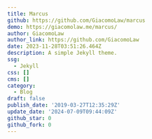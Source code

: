```yaml
---
title: Marcus
github: https://github.com/GiacomoLaw/marcus
demo: https://giacomolaw.me/marcus/
author: GiacomoLaw
author_link: https://github.com/GiacomoLaw
date: 2023-11-28T03:51:26.464Z
description: A simple Jekyll theme.
ssg:
  - Jekyll
css: []
cms: []
category:
  - Blog
draft: false
publish_date: '2019-03-27T12:35:29Z'
update_date: '2024-07-09T09:44:09Z'
github_star: 0
github_fork: 0
---
```


